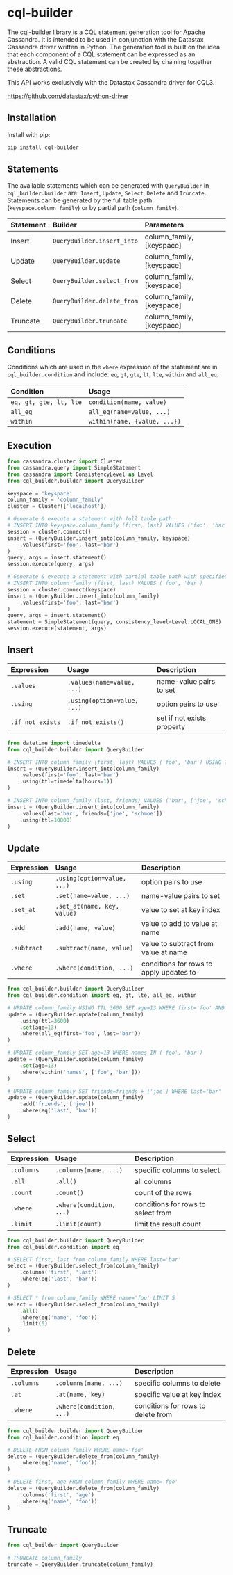 # cql-builder

The cql-builder library is a CQL statement generation tool for Apache Cassandra. It is intended to be used in conjunction with the Datastax Cassandra driver written in Python. The generation tool is built on the idea that each component of a CQL statement can be expressed as an abstraction. A valid CQL statement can be created by chaining together these abstractions.

This API works exclusively with the Datastax Cassandra driver for CQL3. 

https://github.com/datastax/python-driver

## Installation
Install with pip:
```python
pip install cql-builder
```

## Statements
The available statements which can be generated with `QueryBuilder` in `cql_builder.builder` are: `Insert`, `Update`, `Select`, `Delete` and `Truncate`. Statements can be generated by the full table path (`keyspace.column_family`) or by partial path (`column_family`).

| Statement | Builder | Parameters |
|:----------|:--------|:------------|
| Insert | `QueryBuilder.insert_into` | column_family, [keyspace] |
| Update | `QueryBuilder.update` | column_family, [keyspace] |
| Select | `QueryBuilder.select_from` | column_family, [keyspace] |
| Delete | `QueryBuilder.delete_from` | column_family, [keyspace] |
| Truncate | `QueryBuilder.truncate` | column_family, [keyspace] |

## Conditions
Conditions which are used in the `where` expression of the statement are in `cql_builder.condition` and include: `eq`, `gt`, `gte`, `lt`, `lte`, `within` and `all_eq`.

| Condition | Usage |
|:----------|:------|
| `eq, gt, gte, lt, lte` | `condition(name, value)` |
| `all_eq` | `all_eq(name=value, ...)` |
| `within` | `within(name, {value, ...})` |

## Execution
```python
from cassandra.cluster import Cluster
from cassandra.query import SimpleStatement
from cassandra import ConsistencyLevel as Level
from cql_builder.builder import QueryBuilder

keyspace = 'keyspace'
column_family = 'column_family'
cluster = Cluster(['localhost'])

# Generate & execute a statement with full table path.
# INSERT INTO keyspace.column_family (first, last) VALUES ('foo', 'bar')
session = cluster.connect()
insert = (QueryBuilder.insert_into(column_family, keyspace)
	.values(first='foo', last='bar')
)
query, args = insert.statement()
session.execute(query, args)

# Generate & execute a statement with partial table path with specified consistency.
# INSERT INTO column_family (first, last) VALUES ('foo', 'bar')
session = cluster.connect(keyspace)
insert = (QueryBuilder.insert_into(column_family)
	.values(first='foo', last='bar')
)
query, args = insert.statement()
statement = SimpleStatement(query, consistency_level=Level.LOCAL_ONE)
session.execute(statement, args)
```

## Insert
| Expression | Usage | Description |
|:-----------|:------|:------------|
| `.values` | `.values(name=value, ...)` | name-value pairs to set |
| `.using` | `.using(option=value, ...)` | option pairs to use |
| `.if_not_exists` | `.if_not_exists()` | set if not exists property |

```python
from datetime import timedelta
from cql_builder.builder import QueryBuilder

# INSERT INTO column_family (first, last) VALUES ('foo', 'bar') USING TTL 3600
insert = (QueryBuilder.insert_into(column_family)
	.values(first='foo', last='bar')
	.using(ttl=timedelta(hours=1))
)

# INSERT INTO column_family (last, friends) VALUES ('bar', ['joe', 'schmoe']) USING TTL 10800
insert = (QueryBuilder.insert_into(column_family)
	.values(last='bar', friends=['joe', 'schmoe'])
	.using(ttl=10800)
)
```

## Update
| Expression | Usage | Description |
|:-----------|:------|:------------|
| `.using` | `.using(option=value, ...)` | option pairs to use |
| `.set` | `.set(name=value, ...)` | name-value pairs to set |
| `.set_at` | `.set_at(name, key, value)` | value to set at key index |
| `.add` | `.add(name, value)` | value to add to value at name |
| `.subtract` | `.subtract(name, value)` | value to subtract from value at name |
| `.where` | `.where(condition, ...)` | conditions for rows to apply updates to |

```python
from cql_builder.builder import QueryBuilder
from cql_builder.condition import eq, gt, lte, all_eq, within

# UPDATE column_family USING TTL 3600 SET age=13 WHERE first='foo' AND last='bar'
update = (QueryBuilder.update(column_family)
	.using(ttl=3600)
	.set(age=13)
	.where(all_eq(first='foo', last='bar'))
)

# UPDATE column_family SET age=13 WHERE names IN ('foo', 'bar')
update = (QueryBuilder.update(column_family)
	.set(age=13)
	.where(within('names', ['foo', 'bar']))
)

# UPDATE column_family SET friends=friends + ['joe'] WHERE last='bar'
update = (QueryBuilder.update(column_family)
	.add('friends', ['joe'])
	.where(eq('last', 'bar'))
)
```

## Select
| Expression | Usage | Description |
|:-----------|:------|:------------|
| `.columns` | `.columns(name, ...)` | specific columns to select |
| `.all` | `.all()` | all columns |
| `.count` | `.count()` | count of the rows |
| `.where` | `.where(condition, ...)` | conditions for rows to select from |
| `.limit` | `.limit(count)` | limit the result count |

```python
from cql_builder.builder import QueryBuilder
from cql_builder.condition import eq

# SELECT first, last from column_family WHERE last='bar'
select = (QueryBuilder.select_from(column_family)
	.columns('first', 'last')
	.where(eq('last', 'bar'))
)

# SELECT * from column_family WHERE name='foo' LIMIT 5
select = (QueryBuilder.select_from(column_family)
	.all()
	.where(eq('name', 'foo'))
	.limit(5)
)
```

## Delete
| Expression | Usage | Description |
|:-----------|:------|:------------|
| `.columns` | `.columns(name, ...)` | specific columns to delete |
| `.at` | `.at(name, key)` | specific value at key index |
| `.where` | `.where(condition, ...)` | conditions for rows to delete from |

```python
from cql_builder.builder import QueryBuilder
from cql_builder.condition import eq

# DELETE FROM column_family WHERE name='foo'
delete = (QueryBuilder.delete_from(column_family)
	.where(eq('name', 'foo'))
)

# DELETE first, age FROM column_family WHERE name='foo'
delete = (QueryBuilder.delete_from(column_family)
	.columns('first', 'age')
	.where(eq('name', 'foo'))
)
```

## Truncate
```python
from cql_builder import QueryBuilder

# TRUNCATE column_family
truncate = QueryBuilder.truncate(column_family)
```
